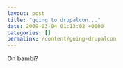 ```yaml
---
layout: post
title: "going to drupalcon..."
date: 2009-03-04 01:13:02 +0000
categories: []
permalink: /content/going-drupalcon
---
```




On bambi?




